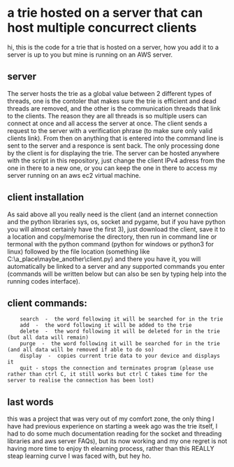 # a trie hosted on a server that can host multiple concurrect clients

hi, this is the code for a trie that is hosted on a server, how you add it to a server is up to you but mine is running on an AWS server.

## server

The server hosts the trie as a global value between 2 different types of threads, one is the contoler that makes sure the trie is efficient and dead threads are removed, and the other is the communication threads that link to the clients. The reason they are all threads is so multiple users can connect at once and all access the server at once. The client sends a request to the server with a verification phrase (to make sure only valid clients link). From then on anything that is entered into the command line is sent to the server and a responce is sent back. The only processing done by the client is for displaying the trie. The server can be hosted anywhere with the script in this repository, just change the client IPv4 adress from the one in there to a new one, or you can keep the one in there to access my server running on an aws ec2 virtual machine. 

## client installation

As said above all you really need is the client (and an internet connection and the python libraries sys, os, socket and pygame, but if you have python you will almost certainly have the first 3), just download the client, save it to a location and copy/memorise the directory, then run in command line or termonal with the python command (python for windows or python3 for linux) followed by the file location (something like C:\a_place\maybe_another\client.py) and there you have it, you will automatically be linked to a server and any supported commands you enter (commands will be written below but can also be sen by typing help into the running codes interface). 

## client commands:
        search  -  the word following it will be searched for in the trie
        add  -  the word following it will be added to the trie
        delete  -  the word following it will be deleted for in the trie (but all data will remain)
        purge  -  the word following it will be searched for in the trie (and all data will be removed if able to do so)
        display  -  copies current trie data to your device and displays it
        quit - stops the connection and terminates program (please use rather than ctrl C, it still works but ctrl C takes time for the server to realise the connection has been lost)

## last words

this was a project that was very out of my comfort zone, the only thing I have had previous experience on starting a week ago was the trie itself, I had to do some much documentation reading for the socket and threading libraries and aws server FAQs), but its now working and my one regret is not having more time to enjoy th elearning process, rather than this REALLY steap learning curve I was faced with, but hey ho. 
